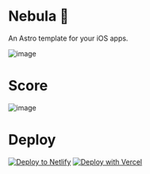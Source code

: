# Nebula 🔮
An Astro template for your iOS apps.

![image](https://user-images.githubusercontent.com/95885060/223279994-a40acbb8-62f9-43ec-ab2b-1f80705c23d9.png)

# Score
![image](https://user-images.githubusercontent.com/95885060/223279863-18a3421f-a471-4e76-a4fa-6516abbb24c8.png)

# Deploy
[![Deploy to Netlify](https://www.netlify.com/img/deploy/button.svg)](https://app.netlify.com/start/deploy?repository=https://github.com/zavbala/nebula)
[![Deploy with Vercel](https://vercel.com/button)](https://vercel.com/new/clone?repository-url=https://github.com/zavbala/nebula)
